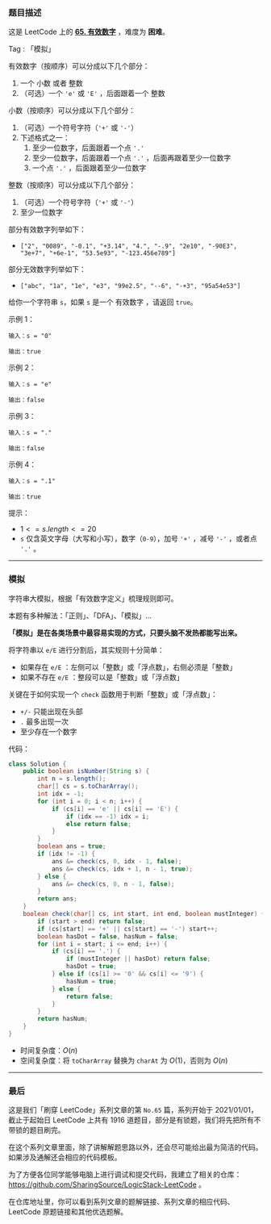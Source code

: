 ### 题目描述

这是 LeetCode 上的 **[65. 有效数字](https://leetcode-cn.com/problems/valid-number/solution/gong-shui-san-xie-zi-fu-chuan-mo-ni-by-a-7cgc/)** ，难度为 **困难**。

Tag : 「模拟」



有效数字（按顺序）可以分成以下几个部分：

1. 一个 小数 或者 整数
2. （可选）一个 `'e'` 或 `'E'` ，后面跟着一个 整数

小数（按顺序）可以分成以下几个部分：

1. （可选）一个符号字符（`'+'` 或 `'-'`）
2. 下述格式之一：
	1. 至少一位数字，后面跟着一个点 `'.'`
	2. 至少一位数字，后面跟着一个点 `'.'` ，后面再跟着至少一位数字
	3. 一个点 `'.'` ，后面跟着至少一位数字

整数（按顺序）可以分成以下几个部分：

1. （可选）一个符号字符（`'+'` 或 `'-'`）
2. 至少一位数字

部分有效数字列举如下：

* `["2", "0089", "-0.1", "+3.14", "4.", "-.9", "2e10", "-90E3", "3e+7", "+6e-1", "53.5e93", "-123.456e789"]`

部分无效数字列举如下：

* `["abc", "1a", "1e", "e3", "99e2.5", "--6", "-+3", "95a54e53"]`

给你一个字符串 `s`，如果 `s` 是一个 有效数字 ，请返回 `true`。


示例 1：
```
输入：s = "0"

输出：true
```
示例 2：
```
输入：s = "e"

输出：false
```
示例 3：
```
输入：s = "."

输出：false
```
示例 4：
```
输入：s = ".1"

输出：true
```

提示：
* $1 <= s.length <= 20$
* `s` 仅含英文字母（大写和小写），数字（`0-9`），加号 `'+'` ，减号 `'-'` ，或者点 `'.'` 。

---

### 模拟

字符串大模拟，根据「有效数字定义」梳理规则即可。

本题有多种解法：「正则」、「DFA」、「模拟」...

**「模拟」是在各类场景中最容易实现的方式，只要头脑不发热都能写出来。**

将字符串以 `e/E` 进行分割后，其实规则十分简单：

* 如果存在 `e/E` ：左侧可以「整数」或「浮点数」，右侧必须是「整数」
* 如果不存在 `e/E` ：整段可以是「整数」或「浮点数」

关键在于如何实现一个 `check` 函数用于判断「整数」或「浮点数」：

* `+/-` 只能出现在头部
* `.` 最多出现一次
* 至少存在一个数字

代码：
```Java
class Solution {
    public boolean isNumber(String s) {
        int n = s.length();
        char[] cs = s.toCharArray();
        int idx = -1;
        for (int i = 0; i < n; i++) {
            if (cs[i] == 'e' || cs[i] == 'E') {
                if (idx == -1) idx = i;
                else return false;
            }
        }
        boolean ans = true;
        if (idx != -1) {
            ans &= check(cs, 0, idx - 1, false);
            ans &= check(cs, idx + 1, n - 1, true);
        } else {
            ans &= check(cs, 0, n - 1, false);
        }
        return ans;
    }
    boolean check(char[] cs, int start, int end, boolean mustInteger) {
        if (start > end) return false;
        if (cs[start] == '+' || cs[start] == '-') start++;
        boolean hasDot = false, hasNum = false;
        for (int i = start; i <= end; i++) {
            if (cs[i] == '.') {
                if (mustInteger || hasDot) return false;
                hasDot = true;
            } else if (cs[i] >= '0' && cs[i] <= '9') {
                hasNum = true;
            } else {
                return false;
            }
        }
        return hasNum;
    }
}
```
* 时间复杂度：$O(n)$
* 空间复杂度：将 `toCharArray` 替换为 `charAt` 为 $O(1)$，否则为 $O(n)$

---

### 最后

这是我们「刷穿 LeetCode」系列文章的第 `No.65` 篇，系列开始于 2021/01/01，截止于起始日 LeetCode 上共有 1916 道题目，部分是有锁题，我们将先把所有不带锁的题目刷完。

在这个系列文章里面，除了讲解解题思路以外，还会尽可能给出最为简洁的代码。如果涉及通解还会相应的代码模板。

为了方便各位同学能够电脑上进行调试和提交代码，我建立了相关的仓库：https://github.com/SharingSource/LogicStack-LeetCode 。

在仓库地址里，你可以看到系列文章的题解链接、系列文章的相应代码、LeetCode 原题链接和其他优选题解。

